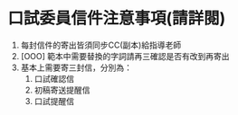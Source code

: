 # 口試委員信件注意事項(請詳閱)

1. 每封信件的寄出皆須同步CC(副本)給指導老師
2. [OOO] 範本中需要替換的字詞請再三確認是否有改到再寄出
3. 基本上需要寄三封信，分別為：
   1. 口試確認信
   2. 初稿寄送提醒信
   3. 口試提醒信

